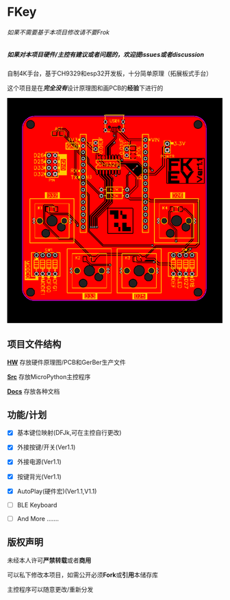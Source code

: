 # FKey

###### 如果不需要基于本项目修改请不要Frok

##### 如果对本项目硬件/主控有建议或者问题的，欢迎提issues或者discussion

自制4K手台，基于CH9329和esp32开发板，十分简单原理（拓展板式手台）

这个项目是在***完全没有***设计原理图和画PCB的**经验**下进行的

![PRE](/HW/Ver1.1/PCB_PCB_Fkey_2022-06-02.svg)


## 项目文件结构

**[HW](/HW)** 存放硬件原理图/PCB和GerBer生产文件

**[Src](/Src)** 存放MicroPython主控程序

**[Docs](/Docs)** 存放各种文档

## 功能/计划
 - [x] 基本键位映射(DFJk,可在主控自行更改)
 - [x] 外接按键/开关(Ver1.1)
 - [x] 外接电源(Ver1.1)
 - [x] 按键背光(Ver1.1)
 - [x] AutoPlay(硬件宏)(Ver1.1,V1.1)

 - [ ] BLE Keyboard
 - [ ] And More .......

## 版权声明

未经本人许可**严禁转载**或者**商用**

可以私下修改本项目，如需公开必须**Fork**或**引用**本储存库

主控程序可以随意更改/重新分发
